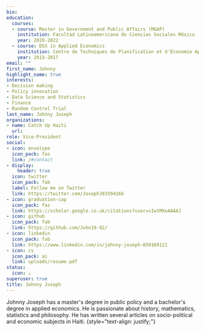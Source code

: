 ```yaml
---
bio:
education:
  courses:
  - course: Master in Government and Public Affairs (MGAP)
    institution: Facultad Latinoamericana de Ciencias Sociales México
    year: 2020-2022
  - course: DSS in Applied Economics
    institution: Centre de Techniques de Planification et d'Économie Appliquée
    year: 2013-2017
email: ""
first_name: Johnny
highlight_name: true
interests:
- Decision making
- Policy innovation
- Data Science and Statistics
- Finance
- Random Control Trial
last_name: Johnny Joseph
organizations:
- name: Catch Up Haiti
  url: 
role: Vice-President
social:
- icon: envelope
  icon_pack: fas
  link: /#contact
- display:
    header: true
  icon: twitter
  icon_pack: fab
  label: Follow me on Twitter
  link: https://twitter.com/JosephJ83594166
- icon: graduation-cap
  icon_pack: fas
  link: https://scholar.google.co.uk/citations?user=sIwtMXoAAAAJ
- icon: github
  icon_pack: fab
  link: https://github.com/John19-92/
- icon: linkedin
  icon_pack: fab
  link: https://www.linkedin.com/in/johnny-joseph-659169121
- icon: cv
  icon_pack: ai
  link: uploads/resume.pdf
status:
  icon: ☕️
superuser: true
title: Johnny Joseph
---
```


Johnny Joseph has a master's degree in public policy and a bachelor's degree in applied economics. He is passionate about history, mathematics, statistics and philosophy. He has written several articles on socio-political and economic subjects in Haiti.
{style="text-align: justify;"}
